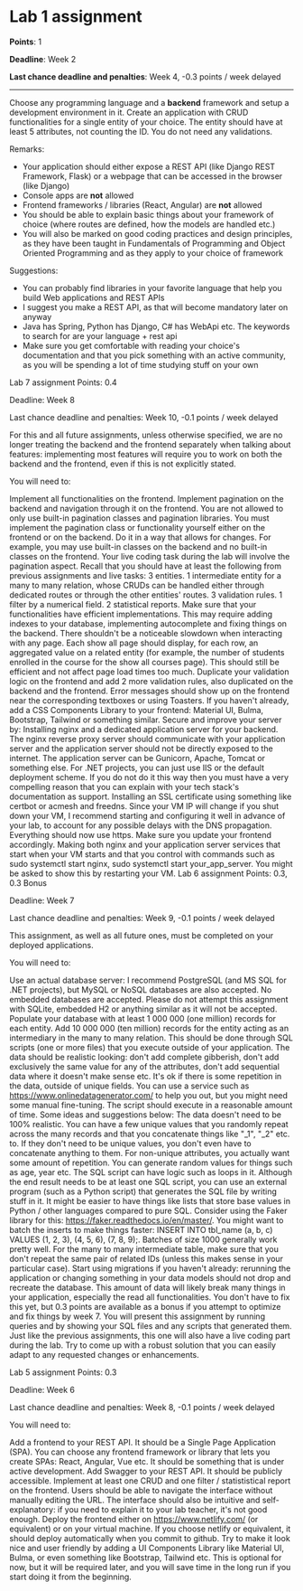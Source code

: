 # Lab 1 assignment

**Points**: 1

**Deadline**: Week 2

**Last chance deadline and penalties**: Week 4, -0.3 points / week delayed

----

Choose any programming language and a **backend** framework and setup a development environment in it. Create an application with CRUD functionalities for a single entity of your choice. The entity should have at least 5 attributes, not counting the ID. You do not need any validations.

Remarks:
- Your application should either expose a REST API (like Django REST Framework, Flask) or a webpage that can be accessed in the browser (like Django)
- Console apps are **not** allowed
- Frontend frameworks / libraries (React, Angular) are **not** allowed
- You should be able to explain basic things about your framework of choice (where routes are defined, how the models are handled etc.) 
- You will also be marked on good coding practices and design principles, as they have been taught in Fundamentals of Programming and Object Oriented Programming and as they apply to your choice of framework

Suggestions:
- You can probably find libraries in your favorite language that help you build Web applications and REST APIs
- I suggest you make a REST API, as that will become mandatory later on anyway
- Java has Spring, Python has Django, C# has WebApi etc. The keywords to search for are your language + rest api
- Make sure you get comfortable with reading your choice's documentation and that you pick something with an active community, as you will be spending a lot of time studying stuff on your own

Lab 7 assignment
Points: 0.4

Deadline: Week 8

Last chance deadline and penalties: Week 10, -0.1 points / week delayed

For this and all future assignments, unless otherwise specified, we are no longer treating the backend and the frontend separately when talking about features: implementing most features will require you to work on both the backend and the frontend, even if this is not explicitly stated.

You will need to:

Implement all functionalities on the frontend. Implement pagination on the backend and navigation through it on the frontend. You are not allowed to only use built-in pagination classes and pagination libraries. You must implement the pagination class or functionality yourself either on the frontend or on the backend. Do it in a way that allows for changes. For example, you may use built-in classes on the backend and no built-in classes on the frontend. Your live coding task during the lab will involve the pagination aspect. Recall that you should have at least the following from previous assignments and live tasks:
3 entities.
1 intermediate entity for a many to many relation, whose CRUDs can be handled either through dedicated routes or through the other entities' routes.
3 validation rules.
1 filter by a numerical field.
2 statistical reports.
Make sure that your functionalities have efficient implementations. This may require adding indexes to your database, implementing autocomplete and fixing things on the backend. There shouldn't be a noticeable slowdown when interacting with any page.
Each show all page should display, for each row, an aggregated value on a related entity (for example, the number of students enrolled in the course for the show all courses page). This should still be efficient and not affect page load times too much.
Duplicate your validation logic on the frontend and add 2 more validation rules, also duplicated on the backend and the frontend.
Error messages should show up on the frontend near the corresponding textboxes or using Toasters.
If you haven't already, add a CSS Components Library to your frontend: Material UI, Bulma, Bootstrap, Tailwind or something similar.
Secure and improve your server by:
Installing nginx and a dedicated application server for your backend. The nginx reverse proxy server should communicate with your application server and the application server should not be directly exposed to the internet. The application server can be Gunicorn, Apache, Tomcat or something else. For .NET projects, you can just use IIS or the default deployment scheme. If you do not do it this way then you must have a very compelling reason that you can explain with your tech stack's documentation as support.
Installing an SSL certificate using something like certbot or acmesh and freedns. Since your VM IP will change if you shut down your VM, I recommend starting and configuring it well in advance of your lab, to account for any possible delays with the DNS propagation. Everything should now use https. Make sure you update your frontend accordingly.
Making both nginx and your application server services that start when your VM starts and that you control with commands such as sudo systemctl start nginx, sudo systemctl start your_app_server. You might be asked to show this by restarting your VM.
Lab 6 assignment
Points: 0.3, 0.3 Bonus

Deadline: Week 7

Last chance deadline and penalties: Week 9, -0.1 points / week delayed

This assignment, as well as all future ones, must be completed on your deployed applications.

You will need to:

Use an actual database server: I recommend PostgreSQL (and MS SQL for .NET projects), but MySQL or NoSQL databases are also accepted. No embedded databases are accepted. Please do not attempt this assignment with SQLite, embedded H2 or anything similar as it will not be accepted.
Populate your database with at least 1 000 000 (one million) records for each entity. Add 10 000 000 (ten million) records for the entity acting as an intermediary in the many to many relation. This should be done through SQL scripts (one or more files) that you execute outside of your application. The data should be realistic looking: don't add complete gibberish, don't add exclusively the same value for any of the attributes, don't add sequential data where it doesn't make sense etc. It's ok if there is some repetition in the data, outside of unique fields. You can use a service such as https://www.onlinedatagenerator.com/ to help you out, but you might need some manual fine-tuning. The script should execute in a reasonable amount of time. Some ideas and suggestions below:
The data doesn't need to be 100% realistic. You can have a few unique values that you randomly repeat across the many records and that you concatenate things like "_1", "_2" etc. to. If they don't need to be unique values, you don't even have to concatenate anything to them. For non-unique attributes, you actually want some amount of repetition.
You can generate random values for things such as age, year etc.
The SQL script can have logic such as loops in it.
Although the end result needs to be at least one SQL script, you can use an external program (such as a Python script) that generates the SQL file by writing stuff in it. It might be easier to have things like lists that store base values in Python / other languages compared to pure SQL. Consider using the Faker library for this: https://faker.readthedocs.io/en/master/.
You might want to batch the inserts to make things faster: INSERT INTO tbl_name (a, b, c) VALUES (1, 2, 3), (4, 5, 6), (7, 8, 9);. Batches of size 1000 generally work pretty well.
For the many to many intermediate table, make sure that you don't repeat the same pair of related IDs (unless this makes sense in your particular case).
Start using migrations if you haven't already: rerunning the application or changing something in your data models should not drop and recreate the database.
This amount of data will likely break many things in your application, especially the read all functionalities. You don't have to fix this yet, but 0.3 points are available as a bonus if you attempt to optimize and fix things by week 7. You will present this assignment by running queries and by showing your SQL files and any scripts that generated them.
Just like the previous assignments, this one will also have a live coding part during the lab. Try to come up with a robust solution that you can easily adapt to any requested changes or enhancements.

Lab 5 assignment
Points: 0.3

Deadline: Week 6

Last chance deadline and penalties: Week 8, -0.1 points / week delayed

You will need to:

Add a frontend to your REST API. It should be a Single Page Application (SPA). You can choose any frontend framework or library that lets you create SPAs: React, Angular, Vue etc. It should be something that is under active development.
Add Swagger to your REST API. It should be publicly accessible.
Implement at least one CRUD and one filter / statististical report on the frontend.
Users should be able to navigate the interface without manually editing the URL. The interface should also be intuitive and self-explanatory: if you need to explain it to your lab teacher, it's not good enough.
Deploy the frontend either on https://www.netlify.com/ (or equivalent) or on your virtual machine. If you choose netlify or equivalent, it should deploy automatically when you commit to github.
Try to make it look nice and user friendly by adding a UI Components Library like Material UI, Bulma, or even something like Bootstrap, Tailwind etc. This is optional for now, but it will be required later, and you will save time in the long run if you start doing it from the beginning.